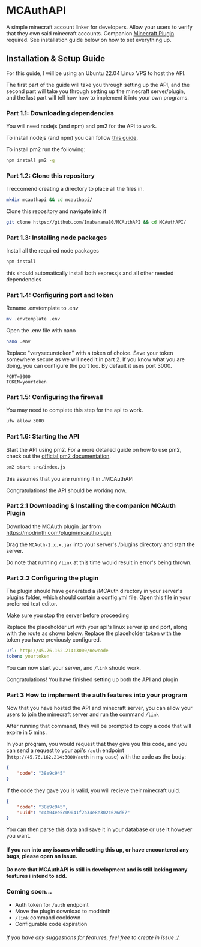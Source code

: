 # MCAuthAPI

A simple minecraft account linker for developers. Allow your users to verify that they own said minecraft accounts. Companion [Minecraft Plugin](https://modrinth.com/plugin/cWwTej0j) required. See installation guide below on how to set everything up.

## Installation & Setup Guide

For this guide, I will be using an Ubuntu 22.04 Linux VPS to host the API.

The first part of the guide will take you through setting up the API, and the second part will take you through setting up the minecraft server/plugin, and the last part will tell how how to implement it into your own programs.

### Part 1.1: Downloading dependencies

You will need nodejs (and npm) and pm2 for the API to work.

To install nodejs (and npm) you can follow [this guide](https://www.digitalocean.com/community/tutorials/how-to-install-node-js-on-ubuntu-22-04).

To install pm2 run the following:

```bash
npm install pm2 -g
```

### Part 1.2: Clone this repository

I reccomend creating a directory to place all the files in.

```bash
mkdir mcauthapi && cd mcauthapi/
```

Clone this repository and navigate into it

```bash
git clone https://github.com/Imabanana80/MCAuthAPI && cd MCAuthAPI/
```

### Part 1.3: Installing node packages

Install all the required node packages

```bash
npm install
```

this should automatically install both expressjs and all other needed dependencies

### Part 1.4: Configuring port and token

Rename .envtemplate to .env

```bash
mv .envtemplate .env
```

Open the .env file with nano

```bash
nano .env
```

Replace "verysecuretoken" with a token of choice. Save your token somewhere secure as we will need it in part 2. If you know what you are doing, you can configure the port too. By default it uses port 3000.

```dotenv
PORT=3000
TOKEN=yourtoken
```

### Part 1.5: Configuring the firewall

You may need to complete this step for the api to work.

```bash
ufw allow 3000
```

### Part 1.6: Starting the API

Start the API using pm2. For a more detailed guide on how to use pm2, check out the [official pm2 documentation](https://pm2.keymetrics.io/docs/usage/quick-start/).

```bash
pm2 start src/index.js
```

this assumes that you are running it in ./MCAuthAPI

Congratulations! the API should be working now.

### Part 2.1 Downloading & Installing the companion MCAuth Plugin

Download the MCAuth plugin .jar from https://modrinth.com/plugin/mcauthplugin

Drag the `MCAuth-1.x.x.jar` into your server's /plugins directory and start the server.

Do note that running `/link` at this time would result in error's being thrown.

### Part 2.2 Configuring the plugin

The plugin should have generated a /MCAuth directory in your server's plugins folder, which should contain a config.yml file. Open this file in your preferred text editor.

Make sure you stop the server before proceeding

Replace the placeholder url with your api's linux server ip and port, along with the route as shown below.
Replace the placeholder token with the token you have previously configured.

```yml
url: http://45.76.162.214:3000/newcode
token: yourtoken
```

You can now start your server, and `/link` should work.

Congratulations! You have finished setting up both the API and plugin

### Part 3 How to implement the auth features into your program

Now that you have hosted the API and minecraft server, you can allow your users to join the minecraft server and run the command `/link`

After running that command, they will be prompted to copy a code that will expire in 5 mins.

In your program, you would request that they give you this code, and you can send a request to your api's `/auth` endpoint (`http://45.76.162.214:3000/auth` in my case) with the code as the body:

```json
{
	"code": "38e9c945"
}
```

If the code they gave you is valid, you will recieve their minecraft uuid.

```json
{
	"code": "38e9c945",
	"uuid": "c4b04ee5c09041f2b34e8e302c626d67"
}
```

You can then parse this data and save it in your database or use it however you want.

#### If you ran into any issues while setting this up, or have encountered any bugs, please open an issue.

#### Do note that MCAuthAPI is still in development and is still lacking many features i intend to add.

### Coming soon...

- Auth token for `/auth` endpoint
- Move the plugin download to modrinth
- `/link` command cooldown
- Configurable code expiration

###### If you have any suggestions for features, feel free to create in issue :/.
